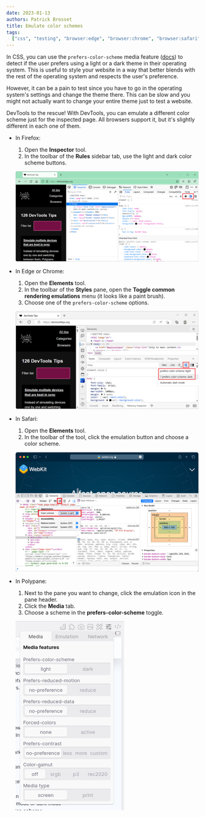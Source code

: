 ```yaml
---
date: 2023-01-13
authors: Patrick Brosset
title: Emulate color schemes
tags:
  ["css", "testing", "browser:edge", "browser:chrome", "browser:safari", "browser:firefox", "browser:polypane"]
---
```


In CSS, you can use the `prefers-color-scheme` media feature ([docs](https://developer.mozilla.org/docs/Web/CSS/@media/prefers-color-scheme)) to detect if the user prefers using a light or a dark theme in their operating system. This is useful to style your website in a way that better blends with the rest of the operating system and respects the user's preference.

However, it can be a pain to test since you have to go in the operating system's settings and change the theme there. This can be slow and you might not actually want to change your entire theme just to test a website.

DevTools to the rescue! With DevTools, you can emulate a different color scheme just for the inspected page. All browsers support it, but it's slightly different in each one of them.

* In Firefox:

    1. Open the **Inspector** tool.
    1. In the toolbar of the **Rules** sidebar tab, use the light and dark color scheme buttons.

    ![Firefox, with DevTools open, showing the Inspector tool, with the color scheme buttons](/assets/img/emulate-color-schemes-firefox.png)

* In Edge or Chrome:

    1. Open the **Elements** tool.
    1. In the toolbar of the **Styles** pane, open the **Toggle common rendering emulations** menu (it looks like a paint brush).
    1. Choose one of the `prefers-color-scheme` options.

    ![Edge, with DevTools open, showing the Elements tool, with the emulation button and color-scheme dropdown menu](/assets/img/emulate-color-schemes-edge.png)

* In Safari:

    1. Open the **Elements** tool.
    1. In the toolbar of the tool, click the emulation button and choose a color scheme.

    ![Safari, with WebInspector open, showing the Elements tool, with the emulation button and dropdown menu](/assets/img/emulate-color-schemes-safari.png)

* In Polypane:

    1. Next to the pane you want to change, click the emulation icon in the pane header.
    1. Click the **Media** tab.
    1. Choose a scheme in the **prefers-color-scheme** toggle.

    ![Polypane's emulation pane, with the Media tab, showing the prefers-color-scheme toggle](/assets/img/emulate-color-schemes-polypane.png)
